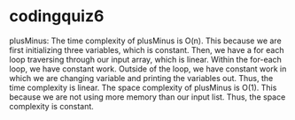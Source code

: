 # codingquiz6
plusMinus:
The time complexity of plusMinus is O(n). This because we are first initializing three variables, which is constant. Then, we have a for each loop traversing through our input array, which is linear. Within the for-each loop, we have constant work. Outside of the loop, we have constant work in which we are changing variable and printing the variables out. Thus, the time complexity is linear. 
The space complexity of plusMinus is O(1). This because we are not using more memory than our input list. Thus, the space complexity is constant. 
